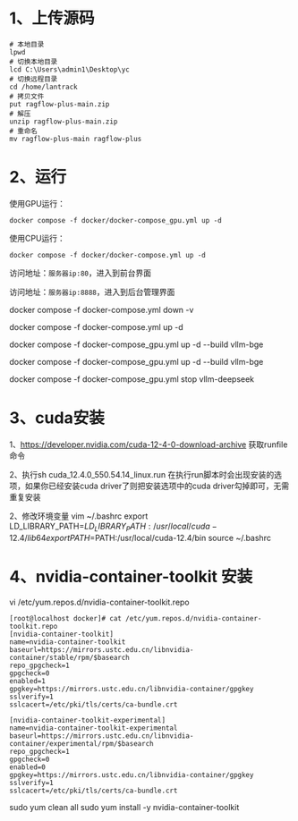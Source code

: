 # 1、上传源码

```shell
# 本地目录
lpwd 
# 切换本地目录
lcd C:\Users\admin1\Desktop\yc
# 切换远程目录
cd /home/lantrack
# 拷贝文件
put ragflow-plus-main.zip
# 解压
unzip ragflow-plus-main.zip
# 重命名
mv ragflow-plus-main ragflow-plus
```

# 2、运行

使用GPU运行：

```shell
docker compose -f docker/docker-compose_gpu.yml up -d
```

使用CPU运行：

```shell
docker compose -f docker/docker-compose.yml up -d
```

访问地址：`服务器ip:80`，进入到前台界面

访问地址：`服务器ip:8888`，进入到后台管理界面


docker compose -f docker-compose.yml down -v

docker compose -f docker-compose.yml up -d

docker compose -f docker-compose_gpu.yml up -d --build vllm-bge

docker compose -f docker-compose_gpu.yml up -d  --build  vllm-bge

docker compose -f docker-compose_gpu.yml stop vllm-deepseek

# 3、cuda安装
1、https://developer.nvidia.com/cuda-12-4-0-download-archive
获取runfile命令

2、执行sh cuda_12.4.0_550.54.14_linux.run
在执行run脚本时会出现安装的选项，如果你已经安装cuda driver了则把安装选项中的cuda driver勾掉即可，无需重复安装

2、修改环境变量
vim ~/.bashrc
export LD_LIBRARY_PATH=$LD_LIBRARY_PATH:/usr/local/cuda-12.4/lib64
export PATH=$PATH:/usr/local/cuda-12.4/bin
source ~/.bashrc
# 4、nvidia-container-toolkit 安装

vi  /etc/yum.repos.d/nvidia-container-toolkit.repo

```shell
[root@localhost docker]# cat /etc/yum.repos.d/nvidia-container-toolkit.repo
[nvidia-container-toolkit]
name=nvidia-container-toolkit
baseurl=https://mirrors.ustc.edu.cn/libnvidia-container/stable/rpm/$basearch
repo_gpgcheck=1
gpgcheck=0
enabled=1
gpgkey=https://mirrors.ustc.edu.cn/libnvidia-container/gpgkey
sslverify=1
sslcacert=/etc/pki/tls/certs/ca-bundle.crt
    
[nvidia-container-toolkit-experimental]
name=nvidia-container-toolkit-experimental
baseurl=https://mirrors.ustc.edu.cn/libnvidia-container/experimental/rpm/$basearch
repo_gpgcheck=1
gpgcheck=0
enabled=0
gpgkey=https://mirrors.ustc.edu.cn/libnvidia-container/gpgkey
sslverify=1
sslcacert=/etc/pki/tls/certs/ca-bundle.crt
```

 sudo yum clean all
 sudo yum install -y nvidia-container-toolkit